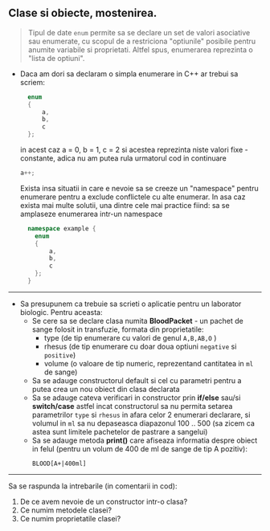 ## Clase si obiecte, mostenirea.

> Tipul de date ```enum``` permite sa se declare un set de valori asociative sau enumerate, cu scopul de a restriciona "optiunile" posibile pentru anumite variabile si proprietati. Altfel spus, enumerarea reprezinta o "lista de optiuni".

* Daca am dori sa declaram o simpla enumerare in C++ ar trebui sa scriem:
  ```c++
    enum
    {
        a,
        b,
        c
    };
  ``` 
  in acest caz a = 0, b = 1, c = 2 si acestea reprezinta niste valori fixe - constante, adica nu am putea rula urmatorul cod in continuare
  ```c++
  a++;
  ```
  
  Exista insa situatii in care e nevoie sa se creeze un "namespace" pentru enumerare pentru a exclude conflictele cu alte enumerar. In asa caz exista mai multe solutii, una dintre cele mai practice fiind:
   sa se amplaseze enumerarea intr-un namespace
    ```c++
      namespace example {
        enum
        {
            a,
            b,
            c
        };
      }
    ```  
---

* Sa presupunem ca trebuie sa scrieti o aplicatie pentru un laborator biologic. Pentru aceasta:
  * Se cere sa se declare clasa numita **BloodPacket** - un pachet de sange folosit in transfuzie, formata din proprietatile:
    * type (de tip enumerare cu valori de genul ```A,B,AB,O``` )
    * rhesus (de tip enumerare cu doar doua optiuni ```negative``` si ```positive```)    
    * volume (o valoare de tip numeric, reprezentand cantitatea in ```ml``` de sange)
  * Sa se adauge constructorul default si cel cu parametri pentru a putea crea un nou obiect din clasa declarata
  * Sa se adauge cateva verificari in constructor prin **if/else** sau/si **switch/case** astfel incat constructorul sa nu permita setarea parametrilor ```type``` si ```rhesus``` in afara celor 2 enumerari declarare, si volumul in ```ml``` sa nu depaseasca diapazonul 100 .. 500 (sa zicem ca astea sunt limitele pachetelor de pastrare a sangelui)
  * Sa se adauge metoda **print()** care afiseaza informatia despre obiect in felul (pentru un volum de 400 de ml de sange de tip A pozitiv):
    ```
    BLOOD[A+|400ml]
    ``` 
---
Sa se raspunda la intrebarile (in comentarii in cod):
 1. De ce avem nevoie de un constructor intr-o clasa?
 2. Ce numim metodele clasei?
 3. Ce numim proprietatile clasei?
 